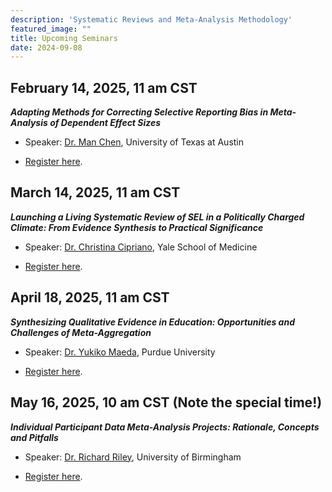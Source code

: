 ```yaml
---
description: 'Systematic Reviews and Meta-Analysis Methodology'
featured_image: ""
title: Upcoming Seminars
date: 2024-09-08
---
```


## February 14, 2025, 11 am CST

***Adapting Methods for Correcting Selective Reporting Bias in Meta-Analysis of Dependent Effect Sizes***

- Speaker: [Dr. Man Chen](https://education.utexas.edu/faculty/man_chen/), University of Texas at Austin

-  [Register here](https://us06web.zoom.us/meeting/register/tZIldOuorzwiGNAnEoedUXskxj2maT3GbmBH#/registration).


## March 14, 2025, 11 am CST

***Launching a Living Systematic Review of SEL in a Politically Charged Climate: From Evidence Synthesis to Practical Significance***

- Speaker: [Dr. Christina Cipriano](https://medicine.yale.edu/profile/christina-cipriano/), Yale School of Medicine

-  [Register here](https://us06web.zoom.us/meeting/register/tZIldOuorzwiGNAnEoedUXskxj2maT3GbmBH#/registration).


## April 18, 2025, 11 am CST

***Synthesizing Qualitative Evidence in Education: Opportunities and Challenges of Meta-Aggregation***

- Speaker: [Dr. Yukiko Maeda](https://education.purdue.edu/faculty-profiles/name/yukiko-maeda/), Purdue University

-  [Register here](https://us06web.zoom.us/meeting/register/tZIldOuorzwiGNAnEoedUXskxj2maT3GbmBH#/registration).


## May 16, 2025, 10 am CST (Note the special time!)

***Individual Participant Data Meta-Analysis Projects: Rationale, Concepts and Pitfalls***

- Speaker: [Dr. Richard Riley](https://www.birmingham.ac.uk/staff/profiles/applied-health/riley-richard), University of Birmingham

-  [Register here](https://us06web.zoom.us/meeting/register/tZIldOuorzwiGNAnEoedUXskxj2maT3GbmBH#/registration).
